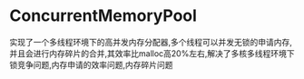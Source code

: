 # ConcurrentMemoryPool
实现了一个多线程环境下的高并发内存分配器,多个线程可以并发无锁的申请内存,并且会进行内存碎片的合并,其效率比malloc高20%左右,解决了多核多线程环境下锁竞争问题,内存申请的效率问题,内存碎片问题
